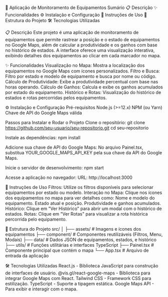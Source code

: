 📍 Aplicação de Monitoramento de Equipamentos
Sumário
📋 Descrição
✨ Funcionalidades
⚙️ Instalação e Configuração
🚀 Instruções de Uso
📁 Estrutura do Projeto
🛠️ Tecnologias Utilizadas


📋 Descrição
Este projeto é uma aplicação de monitoramento de equipamentos que permite rastrear a posição e o estado de equipamentos no Google Maps, além de calcular a produtividade e os ganhos com base no histórico de estados. A interface oferece uma visualização interativa, exibindo detalhes dos equipamentos ao clicar em cada marcador no mapa.

✨ Funcionalidades
Visualização no Mapa: Mostra a localização dos equipamentos no Google Maps com ícones personalizados.
Filtro e Busca: Filtro por estado e modelo de equipamento e busca por nome ou código.
Cálculo de Produtividade: Exibe a produtividade percentual com base nas horas operando.
Cálculo de Ganhos: Calcula e exibe os ganhos acumulados por estado do equipamento.
Histórico e Rotas: Visualização do histórico de estados e rotas percorridas pelos equipamentos.

⚙️ Instalação e Configuração
Pré-requisitos
Node.js (>=12.x)
NPM (ou Yarn)
Chave de API do Google Maps válida

Passos para Instalar e Rodar o Projeto
Clone o repositório:
git clone https://github.com/seu-usuario/seu-repositorio.git
cd seu-repositorio

Instale as dependências:
npm install

Adicione sua chave de API do Google Maps:
No arquivo Painel.tsx, substitua YOUR_GOOGLE_MAPS_API_KEY pela sua chave da API do Google Maps.

Inicie o servidor de desenvolvimento:
npm start

Acesse a aplicação no navegador:
URL: http://localhost:3000

🚀 Instruções de Uso
Filtros: Utilize os filtros disponíveis para selecionar equipamentos por estado ou modelo.
Interação no Mapa: Clique nos ícones dos equipamentos no mapa para ver detalhes como:
Nome e modelo do equipamento.
Estado atual e posição.
Produtividade e ganhos acumulados.
Histórico: Clique em "Ver Histórico" para abrir um modal com o histórico de estados.
Rotas: Clique em "Ver Rotas" para visualizar a rota histórica percorrida pelo equipamento.

📁 Estrutura do Projeto
src/
│
├── assets/               # Imagens e ícones dos equipamentos
├── component/            # Componentes reutilizáveis (Filtros, Menu, Modais)
├── data/                 # Dados JSON de equipamentos, estados, e histórico
├── utils/                # Funções utilitárias e interfaces TypeScript
├── Painel.tsx            # Componente principal que contém o mapa
└── App.tsx               # Arquivo de entrada da aplicação

🛠️ Tecnologias Utilizadas
React.js - Biblioteca JavaScript para construção de interfaces de usuário.
@vis.gl/react-google-maps - Biblioteca para integrar Google Maps com React.
Tailwind CSS - Framework CSS para estilização.
TypeScript - Suporte a tipagem estática.
Google Maps API - Para exibir e interagir com o mapa.
